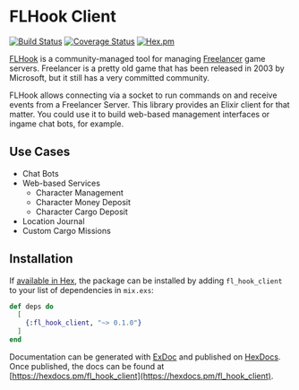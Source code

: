 # FLHook Client

[![Build Status](https://travis-ci.org/tlux/fl_hook_client.svg?branch=master)](https://travis-ci.org/tlux/fl_hook_client)
[![Coverage Status](https://coveralls.io/repos/github/tlux/fl_hook_client/badge.svg?branch=master)](https://coveralls.io/github/tlux/fl_hook_client?branch=master)
[![Hex.pm](https://img.shields.io/hexpm/v/fl_hook_client.svg)](https://hex.pm/packages/fl_hook_client)

[FLHook](https://github.com/DiscoveryGC/FLHook) is a community-managed tool for
managing [Freelancer](<https://en.wikipedia.org/wiki/Freelancer_(video_game)>)
game servers. Freelancer is a pretty old game that has been released in 2003 by
Microsoft, but it still has a very committed community.

FLHook allows connecting via a socket to run commands on and receive events from
a Freelancer Server. This library provides an Elixir client for that matter. You
could use it to build web-based management interfaces or ingame chat bots, for
example.

## Use Cases

- Chat Bots
- Web-based Services
  - Character Management
  - Character Money Deposit
  - Character Cargo Deposit
- Location Journal
- Custom Cargo Missions

## Installation

If [available in Hex](https://hex.pm/docs/publish), the package can be installed
by adding `fl_hook_client` to your list of dependencies in `mix.exs`:

```elixir
def deps do
  [
    {:fl_hook_client, "~> 0.1.0"}
  ]
end
```

Documentation can be generated with [ExDoc](https://github.com/elixir-lang/ex_doc)
and published on [HexDocs](https://hexdocs.pm). Once published, the docs can
be found at [https://hexdocs.pm/fl_hook_client](https://hexdocs.pm/fl_hook_client).
